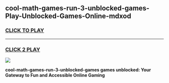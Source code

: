 
## cool-math-games-run-3-unblocked-games-Play-Unblocked-Games-Online-mdxod
<h3>
<a href="https://premium76.site?title=cool-math-games-run-3-unblocked-games&ref=25A">CLICK TO PLAY</a></h3>
<hr>

<h3>
<a href="https://premium76.site?title=cool-math-games-run-3-unblocked-games&ref=25A">CLICK 2 PLAY</a>
  
</h3>

<a href="https://premium76.site?title=cool-math-games-run-3-unblocked-games&ref=25A"><img src="https://clearcache.store/games.png"></a>


**cool-math-games-run-3-unblocked-games games unblocked: Your Gateway to Fun and Accessible Online Gaming**
